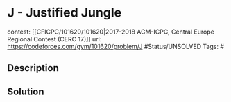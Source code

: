 # J - Justified Jungle

contest: [[CFICPC/101620/101620|2017-2018 ACM-ICPC, Central Europe Regional Contest (CERC 17)]]
url: https://codeforces.com/gym/101620/problem/J
#Status/UNSOLVED
Tags: #

## Description

## Solution

